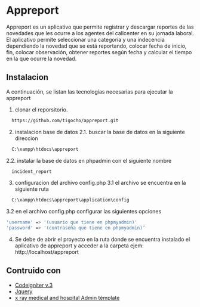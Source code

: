 
# Appreport

Appreport es un aplicativo que permite registrar y descargar reportes de las novedades que les ocurre a los agentes del callcenter en su jornada laboral. El aplicativo permite seleccionar una categoría y una indecencia dependiendo la novedad que se está reportando, colocar fecha de inicio, fin, colocar observación, obtener reportes según fecha y calcular el tiempo en la que ocurre la novedad.


## Instalacion
A continuación, se listan las tecnologías necesarias para ejecutar la appreport

1. clonar el reporsitorio.  
```bash
  https://github.com/tigocho/appreport.git
```
2. instalacion base de datos 
2.1. buscar la base de datos en la siguiente direccion
```bash
  C:\xampp\htdocs\appreport
```  
2.2. instalar la base de datos en phpadmin con el siguiente nombre
```bash
  incident_report
```  
3. configuracion del archivo config.php
3.1 el archivo se encuentra en la siguiente ruta
```bash
  C:\xampp\htdocs\appreport\application\config
```  
3.2 en el archivo config.php configurar las siguientes opciones
```bash
'username' => '(usuario que tiene en phpmyadmin)'
'password' => '(contraseña que tiene en phpmyadmin)’
``` 
4. Se debe de abrir el proyecto en la ruta donde se encuentra instalado el aplicativo de appreport y acceder a la carpeta ejem: http://localhost/appreport
## Contruido con

 - [Codeigniter v.3 ](https://codeigniter.com/)
 - [Jquery](https://jquery.com/)
 - [x ray medical and hospital Admin témplate](https://templates.iqonic.design/xray/html/dashboard-1.html)

